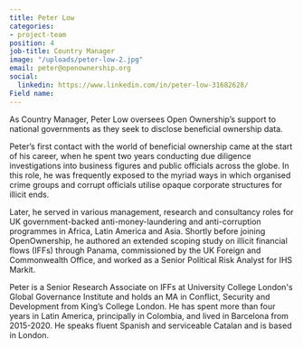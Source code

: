 ```yaml
---
title: Peter Low
categories:
- project-team
position: 4
job-title: Country Manager
image: "/uploads/peter-low-2.jpg"
email: peter@openownership.org
social:
  linkedin: https://www.linkedin.com/in/peter-low-31682628/
Field name: 
---
```


As Country Manager, Peter Low oversees Open Ownership’s support to national governments as they seek to disclose beneficial ownership data.

Peter’s first contact with the world of beneficial ownership came at the start of his career, when he spent two years conducting due diligence investigations into business figures and public officials across the globe. In this role, he was frequently exposed to the myriad ways in which organised crime groups and corrupt officials utilise opaque corporate structures for illicit ends.

Later, he served in various management, research and consultancy roles for UK government-backed anti-money-laundering and anti-corruption programmes in Africa, Latin America and Asia. Shortly before joining OpenOwnership, he authored an extended scoping study on illicit financial flows (IFFs) through Panama, commissioned by the UK Foreign and Commonwealth Office, and worked as a Senior Political Risk Analyst for IHS Markit.

Peter is a Senior Research Associate on IFFs at University College London's Global Governance Institute and holds an MA in Conflict, Security and Development from King’s College London. He has spent more than four years in Latin America, principally in Colombia, and lived in Barcelona from 2015-2020. He speaks fluent Spanish and serviceable Catalan and is based in London.
